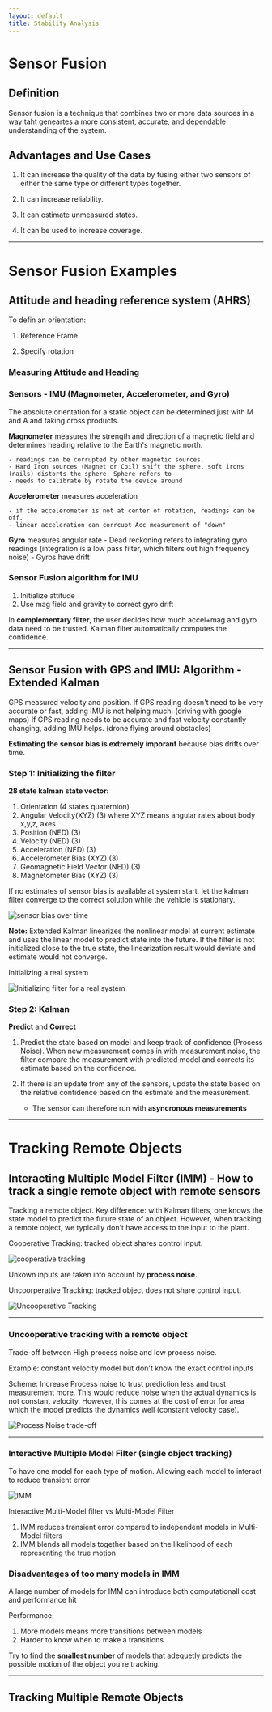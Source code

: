 ```yaml
---
layout: default
title: Stability Analysis
---
```


# Sensor Fusion

## Definition
Sensor fusion is a technique that combines two or more data sources in a way taht geneartes a more consistent, accurate, and dependable understanding of the system.

## Advantages and Use Cases
1. It can increase the quality of the data by fusing either two sensors of either the same type or different types together.

2. It can increase reliability.

3. It can estimate unmeasured states.

4. It can be used to increase coverage.

---

# Sensor Fusion Examples

## Attitude and heading reference system (AHRS)
To defin an orientation:
1. Reference Frame

2. Specify rotation

### Measuring Attitude and Heading

### Sensors - IMU (Magnometer, Accelerometer, and Gyro)
The absolute orientation for a static object can be determined just with M and A and taking cross products.

**Magnometer** measures the strength and direction of a magnetic field and determines heading relative to the Earth's magnetic north.

    - readings can be corrupted by other magnetic sources.
    - Hard Iron sources (Magnet or Coil) shift the sphere, soft irons (nails) distorts the sphere. Sphere refers to 
    - needs to calibrate by rotate the device around

**Accelerometer** measures acceleration

    - if the accelerometer is not at center of rotation, readings can be off.
    - linear acceleration can corrcupt Acc measurement of "down"

**Gyro** measures angular rate
    - Dead reckoning refers to integrating gyro readings (integration is a low pass filter, which filters out high frequency noise)
    - Gyros have drift


### Sensor Fusion algorithm for IMU
1. Initialize attitude
2. Use mag field and gravity to correct gyro drift


In **complementary filter**, the user decides how much accel+mag and gyro data need to be trusted. Kalman filter automatically computes the confidence.

---

## Sensor Fusion with GPS and IMU: Algorithm - Extended Kalman
GPS measured velocity and position.
If GPS reading doesn't need to be very accurate or fast, adding IMU is not helping much. (driving with google maps)
If GPS reading needs to be accurate and fast velocity constantly changing, adding IMU helps. (drone flying around obstacles)



**Estimating the sensor bias is extremely imporant** because bias drifts over time.

### Step 1: Initializing the filter

**28 state kalman state vector:**  
1. Orientation (4 states quaternion)
2. Angular Velocity(XYZ) (3) where XYZ means angular rates about body x,y,z, axes
3. Position (NED) (3)
4. Velocity (NED) (3)
5. Acceleration (NED) (3)
6. Accelerometer Bias (XYZ) (3)
7. Geomagnetic Field Vector (NED) (3)
4. Magnetometer Bias (XYZ) (3)

If no estimates of sensor bias is available at system start, let the kalman filter converge to the correct solution while the vehicle is stationary.

![sensor bias over time](../figures/sensor_bias.png)

**Note:** Extended Kalman linearizes the nonlinear model at current estimate and uses the linear model to predict state into the future. If the filter is not initialized close to the true state, the linearization result would deviate and estimate would not converge.


Initializing a real system

![Initializing filter for a real system](../figures/initialize_filter_real_system.png)

### Step 2: Kalman
**Predict** and **Correct**

1. Predict the state based on model and keep track of confidence (Process Noise). When new measurement comes in with measurement noise, the filter compare the measurement with predicted model and corrects its estimate based on the confidence.

2. If there is an update from any of the sensors, update the state based on the relative confidence based on the estimate and the measurement.

    - The sensor can therefore run with **asyncronous measurements**

---

# Tracking Remote Objects

## Interacting Multiple Model Filter (IMM) - How to track a single remote object with remote sensors

Tracking a remote object. Key difference: with Kalman filters, one knows the state model to predict the future state of an object. However, when tracking a remote object, we typically don't have access to the input to the plant.

Cooperative Tracking: tracked object shares control input.

![cooperative tracking](../figures/cooperative_tracking.png)


Unkown inputs are taken into account by **process noise**.

Uncoorperative Tracking: tracked object does not share control input.

![Uncooperative Tracking](../figures/uncooperative_tracking.png)


---

### Uncooperative tracking with a remote object

Trade-off between High process noise and low process noise.

Example: constant velocity model but don't know the exact control inputs

Scheme: Increase Process noise to trust prediction less and trust measurement more. This would reduce noise when the actual dynamics is not constant velocity. However, this comes at the cost of error for area which the model predicts the dynamics well (constant velocity case).

![Process Noise trade-off](../figures/process_noise_tradeoff.png)

---

### Interactive Multiple Model Filter (single object tracking)
To have one model for each type of motion. Allowing each model to interact to reduce transient error

![IMM](../figures/imm.png)

Interactive Multi-Model filter vs Multi-Model Filter
1. IMM reduces transient error compared to independent models in Multi-Model filters
2. IMM blends all models together based on the likelihood of each representing the true motion

### Disadvantages of too many models in IMM
A large number of models for IMM can introduce both computationall cost and performance hit

Performance:
1. More models means more transitions between models
2. Harder to know when to make a transitions

Try to find the **smallest number** of models that adequetly predicts the possible motion of the object you're tracking.

---

## Tracking Multiple Remote Objects
